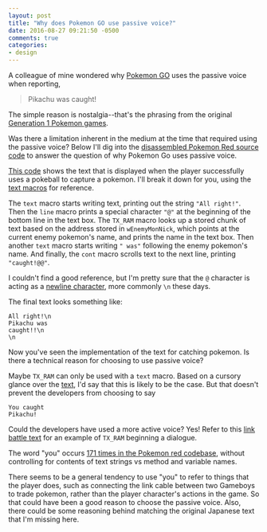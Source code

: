 ```yaml
---
layout: post
title: "Why does Pokemon GO use passive voice?"
date: 2016-08-27 09:21:50 -0500
comments: true
categories:
- design
---
```


A colleague of mine wondered why [Pokemon GO](http://www.pokemon.com/us/pokemon-video-games/pokemon-go/) uses the passive voice when reporting,

> Pikachu was caught!

The simple reason is nostalgia--that's the phrasing from the original [Generation 1 Pokemon games](http://bulbapedia.bulbagarden.net/wiki/Generation_I).

Was there a limitation inherent in the medium at the time that required using the passive voice?  Below I'll dig into the [disassembled Pokemon Red source code](https://github.com/pret/pokered) to answer the question of why Pokemon Go uses passive voice.

<!--more-->

[This code](https://github.com/pret/pokered/blob/master/text.asm#L2793-L2798) shows the text that is displayed when the player successfully uses a pokeball to capture a pokemon.  I'll break it down for you, using the [text macros](https://github.com/pret/pokered/blob/master/macros.asm#L221) for reference.

The `text` macro starts writing text, printing out the string `"All right!"`.  Then the `line` macro prints a special character `"@"` at the beginning of the bottom line in the text box.  The `TX_RAM` macro looks up a stored chunk of text based on the address stored in `wEnemyMonNick`, which points at the current enemy pokemon's name, and prints the name in the text box.  Then another `text` macro starts writing `" was"` following the enemy pokemon's name. And finally, the `cont` macro scrolls text to the next line, printing `"caught!@@"`.

I couldn't find a good reference, but I'm pretty sure that the `@` character is acting as a [newline character](https://en.wikipedia.org/wiki/Newline), more commonly `\n` these days.

The final text looks something like:

    All right!\n
    Pikachu was
    caught!!\n
    \n

Now you've seen the implementation of the text for catching pokemon.  Is there a technical reason for choosing to use passive voice?

Maybe `TX_RAM` can only be used with a `text` macro.  Based on a cursory glance over the [text](https://github.com/pret/pokered/blob/master/text.asm), I'd say that this is likely to be the case.  But that doesn't prevent the developers from choosing to say

    You caught
    Pikachu!

Could the developers have used a more active voice?  Yes!  Refer to this [link battle text](https://github.com/pret/pokered/blob/master/text.asm#L1130) for an example of `TX_RAM` beginning a dialogue.

The word "you" occurs [171 times in the Pokemon red codebase](https://github.com/pret/pokered/search?utf8%3D%25E2%259C%2593&q%3Dyou), without controlling for contents of text strings vs method and variable names.

There seems to be a general tendency to use "you" to refer to things that the player does, such as connecting the link cable between two Gameboys to trade pokemon, rather than the player character's actions in the game.  So that could have been a good reason to choose the passive voice.  Also, there could be some reasoning behind matching the original Japanese text that I'm missing here.
